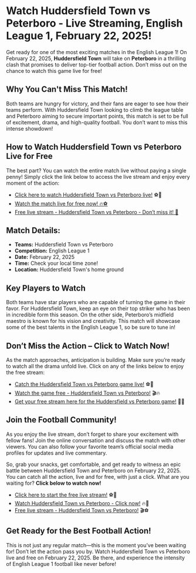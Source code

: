 # Watch Huddersfield Town vs Peterboro - Live Streaming, English League 1, February 22, 2025!

Get ready for one of the most exciting matches in the English League 1! On February 22, 2025, **Huddersfield Town** will take on **Peterboro** in a thrilling clash that promises to deliver top-tier football action. Don’t miss out on the chance to watch this game live for free!

## Why You Can't Miss This Match!

Both teams are hungry for victory, and their fans are eager to see how their teams perform. With Huddersfield Town looking to climb the league table and Peterboro aiming to secure important points, this match is set to be full of excitement, drama, and high-quality football. You don’t want to miss this intense showdown!

## How to Watch Huddersfield Town vs Peterboro Live for Free

The best part? You can watch the entire match live without paying a single penny! Simply click the link below to access the live stream and enjoy every moment of the action:

- [Click here to watch Huddersfield Town vs Peterboro live!](https://tinyurl.com/livestreamfreeo?st=Huddersfield+Town+vs+Peterboro&si=gh) ⚽🎥
- [Watch the match live for free now! 🔥⚽](https://tinyurl.com/livestreamfreeo?st=Huddersfield+Town+vs+Peterboro&si=gh)
- [Free live stream - Huddersfield Town vs Peterboro - Don’t miss it! 📲](https://tinyurl.com/livestreamfreeo?st=Huddersfield+Town+vs+Peterboro&si=gh)

## Match Details:

- **Teams:** Huddersfield Town vs Peterboro
- **Competition:** English League 1
- **Date:** February 22, 2025
- **Time:** Check your local time zone!
- **Location:** Huddersfield Town's home ground

## Key Players to Watch

Both teams have star players who are capable of turning the game in their favor. For Huddersfield Town, keep an eye on their top striker who has been in incredible form this season. On the other side, Peterboro’s midfield maestro is known for his vision and creativity. This match will showcase some of the best talents in the English League 1, so be sure to tune in!

## Don’t Miss the Action – Click to Watch Now!

As the match approaches, anticipation is building. Make sure you’re ready to watch all the drama unfold live. Click on any of the links below to enjoy the free stream:

- [Catch the Huddersfield Town vs Peterboro game live!](https://tinyurl.com/livestreamfreeo?st=Huddersfield+Town+vs+Peterboro&si=gh) ⚽👀
- [Watch the game free - Huddersfield Town vs Peterboro!](https://tinyurl.com/livestreamfreeo?st=Huddersfield+Town+vs+Peterboro&si=gh) 🎬🔥
- [Get your free stream here for the Huddersfield vs Peterboro game!](https://tinyurl.com/livestreamfreeo?st=Huddersfield+Town+vs+Peterboro&si=gh) 🎥🎉

## Join the Football Community!

As you enjoy the live stream, don’t forget to share your excitement with fellow fans! Join the online conversation and discuss the match with other viewers. You can also follow your favorite team’s official social media profiles for updates and live commentary.

So, grab your snacks, get comfortable, and get ready to witness an epic battle between Huddersfield Town and Peterboro on February 22, 2025. You can catch all the action, live and for free, with just a click. What are you waiting for? **Click below to watch now!**

- [Click here to start the free live stream!](https://tinyurl.com/livestreamfreeo?st=Huddersfield+Town+vs+Peterboro&si=gh) ⚽🎉
- [Watch Huddersfield Town vs Peterboro - Click now!](https://tinyurl.com/livestreamfreeo?st=Huddersfield+Town+vs+Peterboro&si=gh) 🔥🎥
- [Free live stream - Huddersfield Town vs Peterboro!](https://tinyurl.com/livestreamfreeo?st=Huddersfield+Town+vs+Peterboro&si=gh) 🎬⚽

## Get Ready for the Best Football Action!

This is not just any regular match—this is the moment you’ve been waiting for! Don’t let the action pass you by. Watch Huddersfield Town vs Peterboro live and free on February 22, 2025. Be there, and experience the intensity of English League 1 football like never before!
